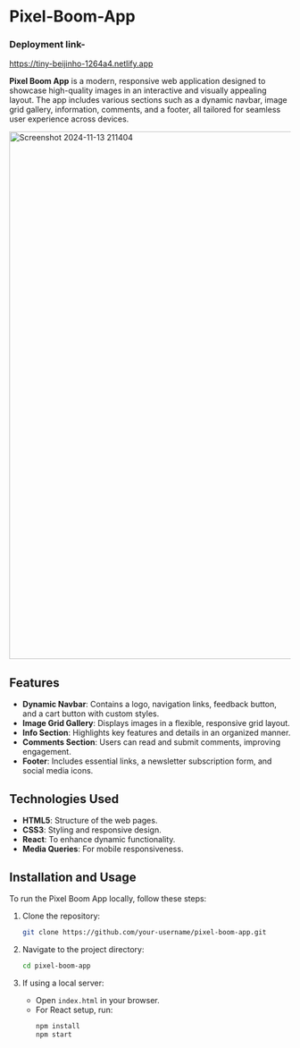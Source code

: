 # Pixel-Boom-App

### Deployment link- 
https://tiny-beijinho-1264a4.netlify.app


**Pixel Boom App** is a modern, responsive web application designed to showcase high-quality images in an interactive and visually appealing layout. The app includes various sections such as a dynamic navbar, image grid gallery, information, comments, and a footer, all tailored for seamless user experience across devices.

<img width="944" alt="Screenshot 2024-11-13 211404" src="https://github.com/user-attachments/assets/6df9d592-da20-4751-b49b-e89371f8697a">


## Features

- **Dynamic Navbar**: Contains a logo, navigation links, feedback button, and a cart button with custom styles.
- **Image Grid Gallery**: Displays images in a flexible, responsive grid layout.
- **Info Section**: Highlights key features and details in an organized manner.
- **Comments Section**: Users can read and submit comments, improving engagement.
- **Footer**: Includes essential links, a newsletter subscription form, and social media icons.

## Technologies Used

- **HTML5**: Structure of the web pages.
- **CSS3**: Styling and responsive design.
- **React**: To enhance dynamic functionality.
- **Media Queries**: For mobile responsiveness.

## Installation and Usage

To run the Pixel Boom App locally, follow these steps:

1. Clone the repository:
    ```bash
    git clone https://github.com/your-username/pixel-boom-app.git
    ```

2. Navigate to the project directory:
    ```bash
    cd pixel-boom-app
    ```

3. If using a local server:
    - Open `index.html` in your browser.
    - For React setup, run:
      ```bash
      npm install
      npm start
      ```
